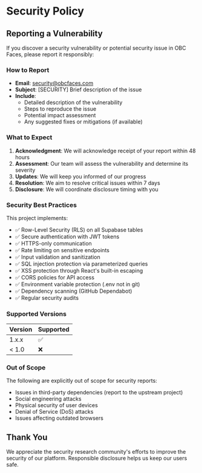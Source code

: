 # Security Policy

## Reporting a Vulnerability

If you discover a security vulnerability or potential security issue in OBC Faces, please report it responsibly:

### How to Report

- **Email**: security@obcfaces.com
- **Subject**: [SECURITY] Brief description of the issue
- **Include**:
  - Detailed description of the vulnerability
  - Steps to reproduce the issue
  - Potential impact assessment
  - Any suggested fixes or mitigations (if available)

### What to Expect

1. **Acknowledgment**: We will acknowledge receipt of your report within 48 hours
2. **Assessment**: Our team will assess the vulnerability and determine its severity
3. **Updates**: We will keep you informed of our progress
4. **Resolution**: We aim to resolve critical issues within 7 days
5. **Disclosure**: We will coordinate disclosure timing with you

### Security Best Practices

This project implements:

- ✅ Row-Level Security (RLS) on all Supabase tables
- ✅ Secure authentication with JWT tokens
- ✅ HTTPS-only communication
- ✅ Rate limiting on sensitive endpoints
- ✅ Input validation and sanitization
- ✅ SQL injection protection via parameterized queries
- ✅ XSS protection through React's built-in escaping
- ✅ CORS policies for API access
- ✅ Environment variable protection (.env not in git)
- ✅ Dependency scanning (GitHub Dependabot)
- ✅ Regular security audits

### Supported Versions

| Version | Supported          |
| ------- | ------------------ |
| 1.x.x   | :white_check_mark: |
| < 1.0   | :x:                |

### Out of Scope

The following are explicitly out of scope for security reports:

- Issues in third-party dependencies (report to the upstream project)
- Social engineering attacks
- Physical security of user devices
- Denial of Service (DoS) attacks
- Issues affecting outdated browsers

## Thank You

We appreciate the security research community's efforts to improve the security of our platform. Responsible disclosure helps us keep our users safe.
